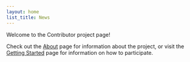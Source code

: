 ```yaml
---
layout: home
list_title: News
---
```

Welcome to the Contributor project page!

Check out the [About](/about/) page for information about the project, or visit the [Getting Started](/start/) page for information on how to participate.
